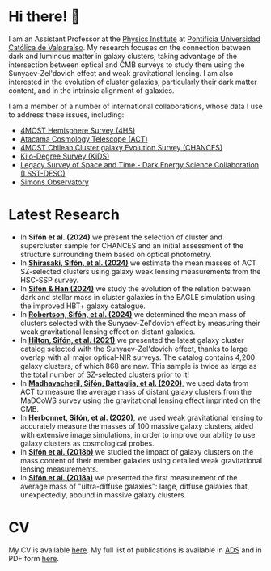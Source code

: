 #   Hi there! 👋
<!--
**cristobal-sifon/cristobal-sifon** is a ✨ _special_ ✨ repository because its `README.md` (this file) appears on your GitHub profile.

Here are some ideas to get you started:

- 🔭 I’m currently working on ...
- 🌱 I’m currently learning ...
- 👯 I’m looking to collaborate on ...
- 🤔 I’m looking for help with ...
- 💬 Ask me about ...
- 📫 How to reach me: ...
- 😄 Pronouns: ...
- ⚡ Fun fact: ...
-->

I am an Assistant Professor at the [Physics Institute](https://fis.ucv.cl) at [Pontificia Universidad Católica de Valparaíso](http://pucv.cl/). My research focuses on the connection between dark and luminous matter in galaxy clusters, taking advantage of the intersection between optical and CMB surveys to study them using the Sunyaev-Zel'dovich effect and weak gravitational lensing. I am also interested in the evolution of cluster galaxies, particularly their dark matter content, and in the intrinsic alignment of galaxies.

I am a member of a number of international collaborations, whose data I use to address these issues, including:
* [4MOST Hemisphere Survey (4HS)](https://4mosthemispheresurvey.github.io/)
* [Atacama Cosmology Telescope (ACT)](https://act.princeton.edu/)
* [4MOST Chilean Cluster galaxy Evolution Survey (CHANCES)](https://chances.uda.cl/)
* [Kilo-Degree Survey (KiDS)](https://kids.strw.leidenuniv.nl/)
* [Legacy Survey of Space and Time - Dark Energy Science Collaboration (LSST-DESC)](https://lsstdesc.org/)
* [Simons Observatory](https://simonsobservatory.org/)

Latest Research
===============

* In **Sifón et al. (2024)** we present the selection of cluster and supercluster sample for CHANCES and an initial assessment of the structure surrounding them based on optical photometry.
* In [**Shirasaki, Sifón, et al. (2024)**](https://ui.adsabs.harvard.edu/abs/2024arXiv240708201S/abstract) we estimate the mean masses of ACT SZ-selected clusters using galaxy weak lensing measurements from the HSC-SSP survey.
* In [**Sifón & Han (2024)**](https://ui.adsabs.harvard.edu/abs/2024A&A...686A.163S/abstract) we study the evolution of the relation between dark and stellar mass in cluster galaxies in the EAGLE simulation using the improved HBT+ galaxy catalogue.
* In [**Robertson, Sifón, et al. (2024)**](https://ui.adsabs.harvard.edu/abs/2024A&A...681A..87R/abstract) we determined the mean mass of clusters selected with the Sunyaev-Zel'dovich effect by measuring their weak gravitational lensing effect on distant galaxies.
* In [**Hilton, Sifón, et al. (2021)**](https://arxiv.org/abs/2009.11043) we presented the latest galaxy cluster catalog selected with the Sunyaev-Zel'dovich effect, thanks to large overlap with all major optical-NIR surveys. The catalog contains 4,200 galaxy clusters, of which 868 are new. This sample is twice as large as the total number of SZ-selected clusters prior to it!
* In [**Madhavacheril, Sifón, Battaglia, et al. (2020)**](https://arxiv.org/abs/2009.07772), we used data from ACT to measure the average mass of distant galaxy clusters from the MaDCoWS survey using the gravitational lensing effect imprinted on the CMB.
* In [**Herbonnet, Sifón, et al. (2020)**](https://arxiv.org/abs/1912.04414), we used weak gravitational lensing to accurately measure the masses of 100 massive galaxy clusters, aided with extensive image simulations, in order to improve our ability to use galaxy clusters as cosmological probes.
* In [**Sifón et al. (2018b)**](https://arxiv.org/abs/1706.06125) we studied the impact of galaxy clusters on the mass content of their member galaxies using detailed weak gravitational lensing measurements.
* In [**Sifón et al. (2018a)**](https://arxiv.org/abs/1704.07847) we presented the first measurement of the average mass of "ultra-diffuse galaxies": large, diffuse galaxies that, unexpectedly, abound in massive galaxy clusters.

CV
==

My CV is available [here](https://github.com/cristobal-sifon/cv/blob/master/Sifon_CV.pdf). My full list of publications is available in [ADS](https://goo.gl/LAu9G4) and in PDF form [here](https://github.com/cristobal-sifon/cv/blob/master/Sifon_publications.pdf).
